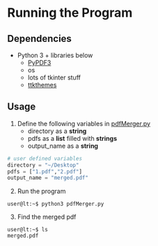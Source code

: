 # Running the Program

## Dependencies

* Python 3 + libraries below
  * [PyPDF3][1]
  * os
  * lots of tkinter stuff
  * [ttkthemes][3]

## Usage

1. Define the following variables in [pdfMerger.py][2]
    * directory as a __string__
    * pdfs as a __list__ filled with __strings__
    * output_name as a __string__
  
```python
# user defined variables
directory = "~/Desktop"
pdfs = ["1.pdf","2.pdf"]
output_name = "merged.pdf"
```

2. Run the program

```console
user@lt:~$ python3 pdfMerger.py
```

3. Find the merged pdf

```console
user@lt:~$ ls
merged.pdf
```

[1]: https://pypi.org/project/PyPDF3/
[2]: pdfMerger.py
[3]: https://ttkthemes.readthedocs.io/en/latest/installation.html